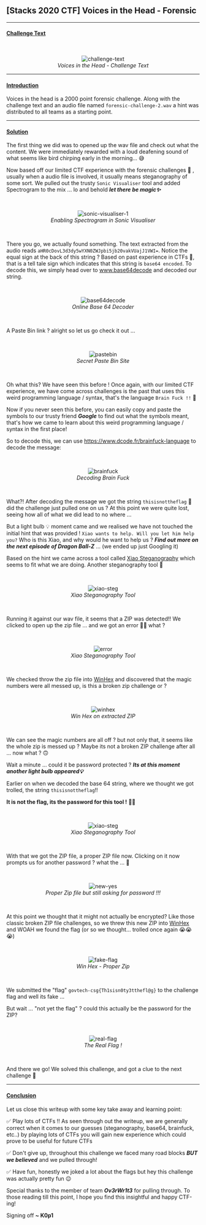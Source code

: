 
## [Stacks 2020 CTF] Voices in the Head - Forensic

------

#### <u>Challenge Text</u>

<br>
<p align="center">
<img src="./images/challenge-text.png" alt="challenge-text"/><br>
<i>Voices in the Head - Challenge Text</i>
</p>

------

#### <u>Introduction</u>

Voices in the head is a 2000 point forensic challenge. Along with the challenge text and an audio file named `forensic-challenge-2.wav` a hint was distributed to all teams as a starting point.

------

#### <u>Solution</u>

The first thing we did was to opened up the wav file and check out what the content. We were immediately rewarded with a loud deafening sound of what seems like bird chirping early in the morning... 😅

Now based off our limited CTF experience with the forensic challenges 🤔 , usually when a audio file is involved, it usually means steganography of some sort. We pulled out the trusty `Sonic Visualiser` tool and added Spectrogram to the mix ... lo and behold ***let there be magic✨***


<br>
<p align="center">
<img src="./images/sonic-visualiser-1.png" alt="sonic-visualiser-1"/><br>
<i>Enabling Spectrogram in Sonic Visualiser</i>
</p>
<br>


There you go, we actually found something. The text extracted from the audio reads `aHR0cDovL3d3dy5wYXN0ZWJpbi5jb20vakVUajJ1VWI=`. Notice the equal sign at the back of this string ?  Based on past experience in CTFs 🤔, that is a tell tale sign which indicates that this string is `base64 encoded`. To decode this, we simply head over to <a href="www.base64decode.org ">www.base64decode</a> and decoded our string.


<br>
<p align="center">
<img src="./images/base64decode.png" alt="base64decode"/><br>
<i>Online Base 64 Decoder</i>
</p>
<br>


A Paste Bin link ? alright so let us go check it out ...


<br>
<p align="center">
<img src="./images/pastebin.png" alt="pastebin" /><br>
<i>Secret Paste Bin Site</i>
</p>
<br>


Oh what this? We have seen this before ! Once again, with our limited CTF experience, we have come across challenges is the past that uses this weird programming language / syntax, that's the language `Brain Fuck !!` 🤔 



Now if you never seen this before, you can easily copy and paste the symbols to our trusty friend ***Google*** to find out what the symbols meant, that's how we came to learn about this weird programming language / syntax in the first place! 



So to decode this, we can use <a href="https://www.dcode.fr/brainfuck-language">https://www.dcode.fr/brainfuck-language</a> to decode the message:


<br>
<p align="center">
<img src="./images/brainfuck.png" alt="brainfuck" /><br>
<i>Decoding Brain Fuck</i>
</p>
<br>


What?! After decoding the message we got the string `thisisnottheflag` 🤬 did the challenge just pulled one on us ? At this point we were quite lost, seeing how all of what we did lead to no where ...



But a light bulb 💡 moment came and we realised we have not touched the initial hint that was provided ! `Xiao wants to help. Will you let him help you?`  Who is this Xiao, and why would he want to help us ? ***Find out more on the next episode of Dragon Ball-Z*** ... (we ended up just Googling it)



Based on the hint we came across a tool called <a href="https://xiao-steganography.en.softonic.com/">Xiao Steganography</a> which seems to fit what we are doing. Another steganography tool 🤔


<br>
<p align="center">
<img src="./images/xiao-steg.png" alt="xiao-steg" /><br>
<i>Xiao Steganography Tool</i>
</p>
<br>


Running it against our wav file, it seems that a ZIP was detected!! We clicked to open up the zip file ... and we got an error 🤷‍♂️ what ?


<br>
<p align="center">
<img src="./images/error.png" alt="error" /><br>
<i>Xiao Steganography Tool</i>
</p>
<br>


We checked throw the zip file into <a href="https://www.x-ways.net/winhex/">WinHex</a> and discovered that the magic numbers were all messed up, is this a broken zip challenge or ?


<br>
<p align="center">
<img src="./images/winhex.png" alt="winhex" /><br>
<i>Win Hex on extracted ZIP</i>
</p>
<br>


We can see the magic numbers are all off ? but not only that, it seems like the whole zip is messed up ? Maybe its not a broken ZIP challenge after all ... now what ? 🙃

Wait a minute ... could it be password protected ? ***Its at this moment another light bulb appeared💡***

Earlier on when we decoded the base 64 string, where we thought we got trolled, the string `thisisnottheflag`!!

**It is not the flag, its the password for this tool !** 🤯🤯


<br>
<p align="center">
<img src="./images/xiao-steg-password.png" alt="xiao-steg" /><br>
<i>Xiao Steganography Tool</i>
</p>
<br>


With that we got the ZIP file, a proper ZIP file now. Clicking on it now prompts us for another password  ? what the ... 🤬


<br>
<p align="center">
<img src="./images/new-yes.png" alt="new-yes" /><br>
<i>Proper Zip file but still asking for password !!!</i>
</p>
<br>


At this point we thought that it might not actually be encrypted? Like those classic broken ZIP file challenges, so we threw this new ZIP into <a href="https://www.x-ways.net/winhex/">WinHex</a> and WOAH we found the flag (or so we thought... trolled once again 😭😭😭)


<br>
<p align="center">
<img src="./images/fake-flag.png" alt="fake-flag" /><br>
<i>Win Hex - Proper Zip</i>
</p>
<br>


We submitted the "flag" `govtech-csg{Th1sisn0ty3tthefl@g}` to the challenge flag and well its fake ...

But wait ... "not yet the flag" ? could this actually be the password for the ZIP?


<br>
<p align="center">
<img src="./images/real-flag.png" alt="real-flag" /><br>
<i>The Real Flag !</i>
</p>
<br>


And there we go! We solved this challenge, and got a clue to the next challenge 🌟

------

#### <u>Conclusion</u>

Let us close this writeup with some key take away and learning point:

✅ Play lots of CTFs !! As seen through out the writeup, we are generally correct when it comes to our guesses (steganography, base64, brainfuck, etc..) by playing lots of CTFs you will gain new experience which could prove to be useful for future CTFs 

✅ Don't give up, throughout this challenge we faced many road blocks ***BUT we believed*** and we pulled through!

✅ Have fun, honestly we joked a lot about the flags but hey this challenge was actually pretty fun 😉



Special thanks to the member of team ***Ov3rWr1t3*** for pulling through. To those reading till this point, I hope you find this insightful and happy CTF-ing!

Signing off
**~ K0p1**